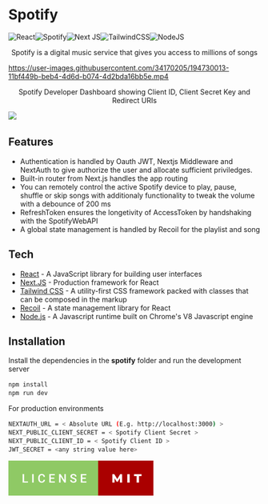 # Spotify 
![React](https://img.shields.io/badge/react-%2320232a.svg?style=for-the-badge&logo=react&logoColor=%2361DAFB)![Spotify](https://img.shields.io/badge/Spotify-1ED760?style=for-the-badge&logo=spotify&logoColor=white)![Next JS](https://img.shields.io/badge/Next-black?style=for-the-badge&logo=next.js&logoColor=white)![TailwindCSS](https://img.shields.io/badge/tailwindcss-%2338B2AC.svg?style=for-the-badge&logo=tailwind-css&logoColor=white)![NodeJS](https://img.shields.io/badge/node.js-6DA55F?style=for-the-badge&logo=node.js&logoColor=white)<img src="https://raw.githubusercontent.com/hiverkiya/Spotify/main/public/recoil.svg" alt="drawing" style="width:64px; height:-0px;"/>
<p align="center">Spotify is a digital music service that gives you access to millions of songs</p>


https://user-images.githubusercontent.com/34170205/194730013-11bf449b-beb4-4d6d-b074-4d2bda16bb5e.mp4



<p align="center">Spotify Developer Dashboard showing Client ID, Client Secret Key and Redirect URIs</p>

    
 <kbd>
 <img src="https://user-images.githubusercontent.com/34170205/194730052-5fbde638-b4b8-4b45-9df2-aeee0aa1f312.PNG"/>
 </kbd>
 
## Features

- Authentication is handled by Oauth JWT, Nextjs Middleware and NextAuth to give authorize the user and allocate sufficient priviledges.
- Built-in router from Next.js handles the app routing
- You can remotely control the active Spotify device to play, pause, shuffle or skip songs with additionaly functionality to tweak the volume with a debounce of 200 ms
- RefreshToken ensures the longetivity of AccessToken by handshaking with the SpotifyWebAPI
- A global state management is handled by Recoil for the playlist and song
## Tech
- [React](https://reactjs.org/) - A JavaScript library for building user interfaces
- [Next.JS](https://nextjs.org/) - Production framework for React
- [Tailwind CSS](https://tailwindcss.com/) - A utility-first CSS framework packed with classes that can be composed in the markup
- [Recoil](https://recoiljs.org/) - A state management library for React
- [Node.js](https://nodejs.org/en/) - A Javascript runtime built on Chrome's V8 Javascript engine
## Installation

Install the dependencies in the **spotify** folder and run the development server

```sh
npm install
npm run dev
```

For production environments

```sh
NEXTAUTH_URL = < Absolute URL (E.g. http://localhost:3000) >
NEXT_PUBLIC_CLIENT_SECRET = < Spotify Client Secret >
NEXT_PUBLIC_CLIENT_ID = < Spotify Client ID >
JWT_SECRET = <any string value here>
```

[![MIT License](https://raw.githubusercontent.com/hiverkiya/Spotify/main/public/license.svg)](https://github.com/hiverkiya/Spotify/blob/main/LICENSE)
